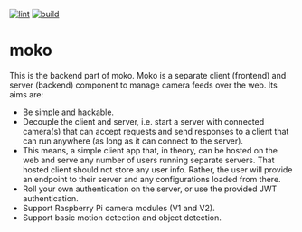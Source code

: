 [![lint](https://github.com/mgcth/moko_server/actions/workflows/github-actions-lint-moko-server.yaml/badge.svg?branch=main)](https://github.com/mgcth/moko_server/actions/workflows/github-actions-lint-moko-server.yaml)
[![build](https://github.com/mgcth/moko_server/actions/workflows/github-actions-build-moko-server.yaml/badge.svg?branch=main)](https://github.com/mgcth/moko_server/actions/workflows/github-actions-build-moko-server.yaml)
# moko
This is the backend part of moko. Moko is a separate client (frontend) and server (backend) component to manage camera feeds over the web. Its aims are:
- Be simple and hackable.
- Decouple the client and server, i.e. start a server with connected camera(s) that can accept requests and send responses to a client that can run anywhere (as long as it can connect to the server).
- This means, a simple client app that, in theory, can be hosted on the web and serve any number of users running separate servers. That hosted client should not store any user info. Rather, the user will provide an endpoint to their server and any configurations loaded from there.
- Roll your own authentication on the server, or use the provided JWT authentication.
- Support Raspberry Pi camera modules (V1 and V2).
- Support basic motion detection and object detection.
